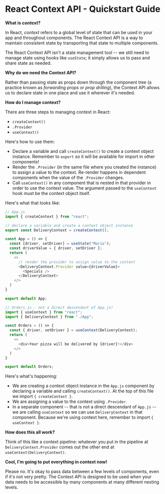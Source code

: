 # React Context API - Quickstart Guide

**What is *context*?**

In React, *context* refers to a global level of state that can be used in your app and throughout components. The React Context API is a way to maintain consistent state by transporting that state to multiple components.

The React Context API isn't a state management tool -- we still need to manage state using hooks like `useState`; it simply allows us to pass and share state as needed.

**Why do we need the Context API?**

Rather than passing state as props down through the component tree (a practice known as *forwarding props* or *prop drilling*), the Context API allows us to declare state in one place and use it wherever it's needed.

**How do I manage context?**

There are three steps to managing context in React:
- `createContext()`
- `.Provider`
- `useContext()`

Here's how to use them:
- Declare a variable and call `createContext()` to create a context object instance. Remember to `export` so it will be available for import in other components!
- Render the `.Provider` (in the same file where you created the instance) to assign a value to the context. Re-render happens in dependent components when the value of the `.Provider` changes.
- Call `useContext()` in any component that is nested in that provider in order to use the context value. The argument passed to the `useContext` hook must be the context object itself.

Here's what that looks like:

```js
// App.js
import { createContext } from "react";

// declare a variable and create a context object instance
export const DeliveryContext = createContext();

const App = () => {
  const [driver, setDriver] = useState("Mario");
  const driverValue = { driver, setDriver };
  return (
    <>
      // render the provider to assign value to the context
      <DeliveryContext.Provider value={driverValue}>
        <Specials />
      </DeliveryContext>
    </>
  )
}

export default App;
```

```js
// Orders.js - not a direct descendant of App.js!
import { useContext } from "react";
import { DeliveryContext } from "./App";

const Orders = () => {
  const { driver, setDriver } = useContext(DeliveryContext);
  return (
    <>
      <div>Your pizza will be delivered by {driver}!</div>
    </>
  )
}

export default Orders;
```

Here's what's happening:
- We are creating a context object instance in the `App.js` component by declaring a variable and calling `createContext()`. At the top of this file we import `{ createContext }`.
- We are assigning a value to the context using `.Provider`.
- In a separate component -- that is not a direct descendant of `App.js` --  we are calling `useContext` so we can use `DeliveryContext` in that component. Because we're using context here, remember to import `{ useContext }`. 

**How does this all work?**

Think of this like a context pipeline: whatever you put in the pipeline at `DeliveryContext.Provider` comes out the other end at `useContext(DeliveryContext)`. 

**Cool, I'm going to put everything in context now!**

Please no. It's okay to pass data between a few levels of components, even if it's not very pretty. The Context API is designed to be used when your data needs to be accessible by many components at many different nesting levels.
